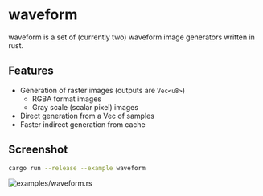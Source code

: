 # waveform

waveform is a set of (currently two) waveform image generators written in rust.

## Features

* Generation of raster images (outputs are `Vec<u8>`)
  * RGBA format images
  * Gray scale (scalar pixel) images
* Direct generation from a Vec of samples
* Faster indirect generation from cache

## Screenshot

```sh
cargo run --release --example waveform
```

![examples/waveform.rs](https://user-images.githubusercontent.com/29127111/27250722-dd579ff6-5370-11e7-99c2-7dc3e7705c14.png)

